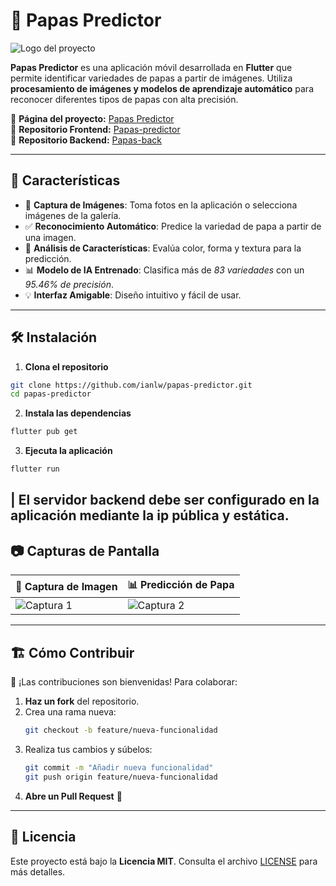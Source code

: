 # 🥔 Papas Predictor  

![Logo del proyecto](https://ianlw.github.io/papas-page/assets/logo.png)  

**Papas Predictor** es una aplicación móvil desarrollada en **Flutter** que permite identificar variedades de papas a partir de imágenes. Utiliza **procesamiento de imágenes y modelos de aprendizaje automático** para reconocer diferentes tipos de papas con alta precisión.  

🔗 **Página del proyecto:** [Papas Predictor](https://ianlw.github.io/papas-page/)  
📎 **Repositorio Frontend:** [Papas-predictor](https://github.com/ianlw/papas-predictor)  
📎 **Repositorio Backend:** [Papas-back](https://github.com/ianlw/papas-back)  

---

## 🚀 Características  

- 📸 **Captura de Imágenes**: Toma fotos en la aplicación o selecciona imágenes de la galería.  
- ✅ **Reconocimiento Automático**: Predice la variedad de papa a partir de una imagen.  
- 🎨 **Análisis de Características**: Evalúa color, forma y textura para la predicción.  
- 📊 **Modelo de IA Entrenado**: Clasifica más de _83 variedades_ con un *95.46% de precisión*.
- 💡 **Interfaz Amigable**: Diseño intuitivo y fácil de usar.  

---

## 🛠 Instalación  

1. **Clona el repositorio**  
```bash
git clone https://github.com/ianlw/papas-predictor.git
cd papas-predictor
```  

2. **Instala las dependencias**  
```bash
flutter pub get
```  

3. **Ejecuta la aplicación**  
```bash
flutter run
```  

| El servidor backend debe ser configurado en la aplicación mediante la ip pública y estática. 
---

## 📷 Capturas de Pantalla  

| 📸 Captura de Imagen | 📊 Predicción de Papa |
|----------------------|----------------------|
| ![Captura 1](https://ianlw.github.io/papas-page/assets/home.png) | ![Captura 2](https://ianlw.github.io/papas-page/assets/predecir.png) |

---

## 🏗️ Cómo Contribuir  

🤝 ¡Las contribuciones son bienvenidas! Para colaborar:  

1. **Haz un fork** del repositorio.  
2. Crea una rama nueva:  
   ```bash
   git checkout -b feature/nueva-funcionalidad
   ```  
3. Realiza tus cambios y súbelos:  
   ```bash
   git commit -m "Añadir nueva funcionalidad"
   git push origin feature/nueva-funcionalidad
   ```  
4. **Abre un Pull Request** 🚀  

---

## 🐝 Licencia  

Este proyecto está bajo la **Licencia MIT**. Consulta el archivo [LICENSE](LICENSE) para más detalles.  
